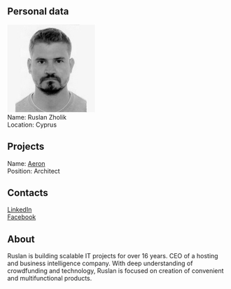 ## Personal data
![ruslan zholik photo](photo/ruslan_zholik.jpg)  
Name:   Ruslan Zholik  
Location: Cyprus  
## Projects 
Name: [Aeron](../projects/aeron.md)  
Position: Architect   
## Contacts
[LinkedIn](https://www.linkedin.com/in/ruslan-zholik-b8a9b110a/)  
[Facebook](https://www.facebook.com/ruslan.zholik.7)
## About
Ruslan is building scalable IT projects for over 16 years. CEO of a hosting and business intelligence company. With deep understanding of crowdfunding and technology, Ruslan is focused on creation of convenient and multifunctional products.
